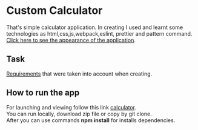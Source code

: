 # Custom Calculator
That's simple calculator application. In creating I used and learnt some technologies as html,css,js,webpack,eslint, prettier and pattern command.<br>
[Click here to see the appearance of the application](https://sun9-27.userapi.com/impg/g-tyyAJ2ZvOI50DHFNYfS3WX1uQ9IbW3suOEZw/Wu8fJGMDvq0.jpg?size=620x578&quality=96&sign=cefdb15b2a5d76238e5a19b5cac12655&type=album).
## Task
[Requirements](https://docs.google.com/document/d/1j8DnTnRSNoRBdYtKu3Rgk1STLso4X5Rev2-oEyxMsK8/edit#) that were taken into account when creating.
## How to run the app
For launching and viewing follow this link [calculator](https://pyroti.github.io/Calculator/public/).<br> 
You can run locally, download zip file or copy by git clone.<br>
After you can use commands **npm install** for installs dependencies.<br>
